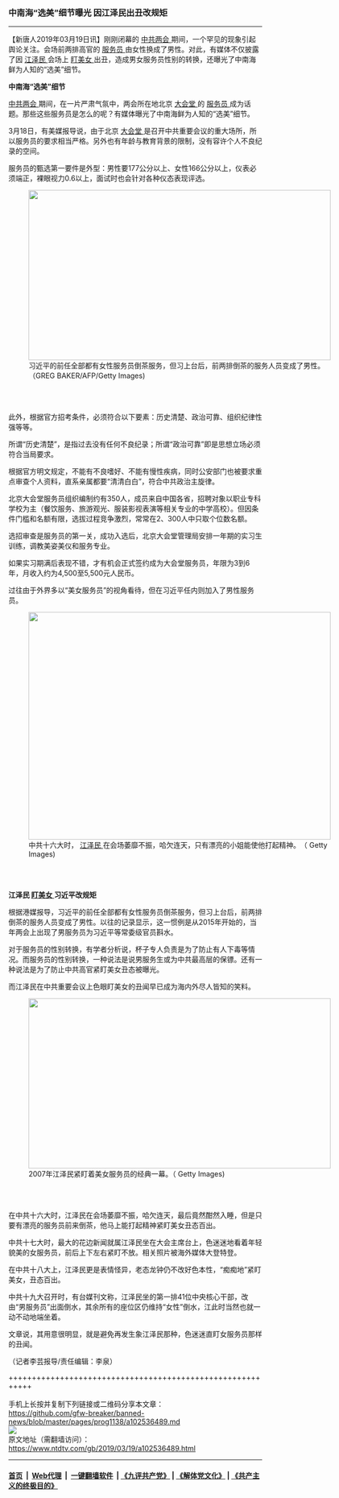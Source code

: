 ### 中南海“选美”细节曝光 因江泽民出丑改规矩
------------------------

<div class="post_content" itemprop="articleBody">
 <p>
  【新唐人2019年03月19日讯】刚刚闭幕的
  <a href="https://www.ntdtv.com/gb/412969.htm">
   中共两会
  </a>
  期间，一个罕见的现象引起舆论关注。会场前两排高官的
  <a href="https://www.ntdtv.com/gb/服务员.htm">
   服务员
  </a>
  由女性换成了男性。对此，有媒体不仅披露了因
  <a href="https://www.ntdtv.com/gb/江泽民.htm">
   江泽民
  </a>
  会场上
  <a href="https://www.ntdtv.com/gb/盯美女.htm">
   盯美女
  </a>
  出丑，造成男女服务员性别的转换，还曝光了中南海鲜为人知的“选美”细节。
 </p>
 <p>
  <strong>
   中南海“选美”细节
  </strong>
 </p>
 <p>
  <a href="https://www.ntdtv.com/gb/412969.htm">
   中共两会
  </a>
  期间，在一片严肃气氛中，两会所在地北京
  <a href="https://www.ntdtv.com/gb/大会堂.htm">
   大会堂
  </a>
  的
  <a href="https://www.ntdtv.com/gb/服务员.htm">
   服务员
  </a>
  成为话题。那些这些服务员是怎么的呢？有媒体曝光了中南海鲜为人知的“选美”细节。
 </p>
 <p>
  3月18日，有美媒报导说，由于北京
  <a href="https://www.ntdtv.com/gb/大会堂.htm">
   大会堂
  </a>
  是召开中共重要会议的重大场所，所以服务员的要求相当严格。另外也有年龄与教育背景的限制，没有容许个人不良纪录的空间。
 </p>
 <p>
  服务员的甄选第一要件是外型：男性要177公分以上、女性166公分以上，仪表必须端正，裸眼视力0.6以上，面试时也会针对各种仪态表现评选。
 </p>
 <figure class="wp-caption alignnone" id="attachment_102536494" style="width: 600px">
  <a href="https://www.ntdtv.com/assets/uploads/2019/03/GettyImages-1129201459-600x338-1.jpg">
   <img alt="" class="size-medium wp-image-102536494" height="338" src="https://www.ntdtv.com/assets/uploads/2019/03/GettyImages-1129201459-600x338-1-600x338.jpg" width="600"/>
  </a>
  <br/><figcaption class="wp-caption-text">
   习近平的前任全部都有女性服务员倒茶服务，但习上台后，前两排倒茶的服务人员变成了男性。（GREG BAKER/AFP/Getty Images)
  </figcaption><br/>
 </figure><br/>
 <p>
  此外，根据官方招考条件，必须符合以下要素：历史清楚、政治可靠、组织纪律性强等等。
 </p>
 <p>
  所谓“历史清楚”，是指过去没有任何不良纪录；所谓“政治可靠”即是思想立场必须符合当局要求。
 </p>
 <p>
  根据官方明文规定，不能有不良嗜好、不能有慢性疾病，同时公安部门也被要求重点审查个人资料，直系亲属都要“清清白白”，符合中共政治主旋律。
 </p>
 <p>
  北京大会堂服务员组织编制约有350人，成员来自中国各省，招聘对象以职业专科学校为主（餐饮服务、旅游观光、服装影视表演等相关专业的中学高校）。但因条件门槛和名额有限，选拔过程竞争激烈，常常在2、300人中只取个位数名额。
 </p>
 <p>
  选招审查是服务员的第一关，成功入选后，北京大会堂管理局安排一年期的实习生训练，调教美姿美仪和服务专业。
 </p>
 <p>
  如果实习期满后表现不错，才有机会正式签约成为大会堂服务员，年限为3到6年，月收入约为4,500至5,500元人民币。
 </p>
 <p>
  过往由于外界多以“美女服务员”的视角看待，但在习近平任内则加入了男性服务员。
 </p>
 <figure class="wp-caption alignnone" id="attachment_102536491" style="width: 600px">
  <a href="https://www.ntdtv.com/assets/uploads/2019/03/1307191311232482-600x452.jpg">
   <img alt="" class="size-medium wp-image-102536491" height="452" src="https://www.ntdtv.com/assets/uploads/2019/03/1307191311232482-600x452-600x452.jpg" width="600"/>
  </a>
  <br/><figcaption class="wp-caption-text">
   中共十六大时，
   <a href="https://www.ntdtv.com/gb/江泽民.htm">
    江泽民
   </a>
   在会场萎靡不振，哈欠连天，只有漂亮的小姐能使他打起精神。﻿（ Getty Images)
  </figcaption><br/>
 </figure><br/>
 <p>
  <strong>
   江泽民
   <a href="https://www.ntdtv.com/gb/盯美女.htm">
    盯美女
   </a>
   习近平改规矩
  </strong>
 </p>
 <p>
  根据港媒报导，习近平的前任全部都有女性服务员倒茶服务，但习上台后，前两排倒茶的服务人员变成了男性。以往的记录显示，这一惯例是从2015年开始的，当年两会上出现了男服务员为习近平等常委级官员斟水。
 </p>
 <p>
  对于服务员的性别转换，有学者分析说，杯子专人负责是为了防止有人下毒等情况。而服务员的性别转换，一种说法是说男服务生或为中共最高层的保镖。还有一种说法是为了防止中共高官紧盯美女丑态被曝光。
 </p>
 <p>
  而江泽民在中共重要会议上色眼盯美女的丑闻早已成为海内外尽人皆知的笑料。
 </p>
 <figure class="wp-caption alignnone" id="attachment_102536490" style="width: 600px">
  <a href="https://www.ntdtv.com/assets/uploads/2019/03/1307191311122482-600x408.jpg">
   <img alt="" class="size-medium wp-image-102536490" height="338" src="https://www.ntdtv.com/assets/uploads/2019/03/1307191311122482-600x408-600x338.jpg" width="600"/>
  </a>
  <br/><figcaption class="wp-caption-text">
   2007年江泽民紧盯着美女服务员的经典一幕。（ Getty Images)
  </figcaption><br/>
 </figure><br/>
 <p>
  在中共十六大时，江泽民在会场萎靡不振，哈欠连天，最后竟然酣然入睡，但是只要有漂亮的服务员前来倒茶，他马上能打起精神紧盯美女丑态百出。
 </p>
 <p>
  中共十七大时，最大的花边新闻就属江泽民坐在大会主席台上，色迷迷地看着年轻貌美的女服务员，前后上下左右紧盯不放。相关照片被海外媒体大登特登。
 </p>
 <p>
  在中共十八大上，江泽民更是表情怪异，老态龙钟仍不改好色本性，“痴痴地”紧盯美女，丑态百出。
 </p>
 <p>
  中共十九大召开时，有台媒刊文称，江泽民坐的第一排41位中央核心干部，改由“男服务员”出面倒水，其余所有的座位区仍维持“女性”倒水，江此时当然也就一动不动地端坐着。
 </p>
 <p>
  文章说，其用意很明显，就是避免再发生象江泽民那种，色迷迷直盯女服务员那样的丑闻。
 </p>
 <p>
  （记者李芸报导/责任编辑：李泉）
 </p>
 <div class="single_ad">
 </div>
</div>

+++++++++++++++++++++++++++++++++++++++++++++++++++++++++++<br/><br/>
手机上长按并复制下列链接或二维码分享本文章：<br/>
https://github.com/gfw-breaker/banned-news/blob/master/pages/prog1138/a102536489.md <br/>
<a href='https://github.com/gfw-breaker/banned-news/blob/master/pages/prog1138/a102536489.md'><img src='https://github.com/gfw-breaker/banned-news/blob/master/pages/prog1138/a102536489.md.png'/></a> <br/>
原文地址（需翻墙访问）：https://www.ntdtv.com/gb/2019/03/19/a102536489.html


------------------------
#### [首页](https://github.com/gfw-breaker/banned-news/blob/master/README.md) &nbsp;|&nbsp; [Web代理](https://github.com/labour-camp/helloworld) &nbsp;|&nbsp; [一键翻墙软件](https://github.com/gfw-breaker/nogfw/blob/master/README.md) &nbsp;| [《九评共产党》](https://github.com/gfw-breaker/9ping.md/blob/master/README.md#九评之一评共产党是什么) | [《解体党文化》](https://github.com/gfw-breaker/jtdwh.md/blob/master/README.md) | [《共产主义的终极目的》](https://github.com/gfw-breaker/gczydzjmd.md/blob/master/README.md)

